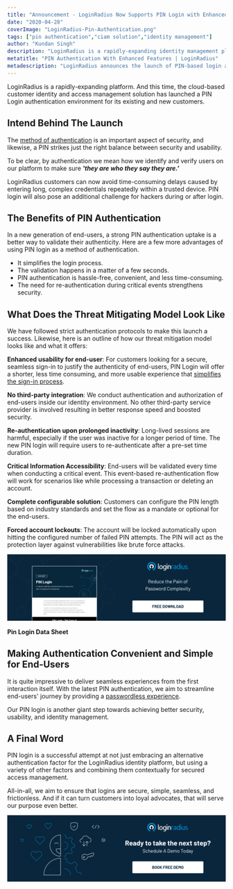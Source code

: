 ```yaml
---
title: "Announcement - LoginRadius Now Supports PIN Login with Enhanced Features"
date: "2020-04-28"
coverImage: "LoginRadius-Pin-Authentication.png"
tags: ["pin authentication","ciam solution","identity management"]
author: "Kundan Singh"
description: "LoginRadius is a rapidly-expanding identity management platform. And this time, for its current and new clients, the cloud-based client identity and access management solution has introduced a PIN Login authentication environment."
metatitle: "PIN Authentication With Enhanced Features | LoginRadius"
metadescription: "LoginRadius announces the launch of PIN-based login as an additional factor of authentication & usability enhancement to reduce the pain of password."
---
```



LoginRadius is a rapidly-expanding platform. And this time, the cloud-based customer identity and access management solution has launched a PIN Login authentication environment for its existing and new customers.

## Intend Behind The Launch

The [method of authentication](https://www.loginradius.com/multi-factor-authentication/) is an important aspect of security, and likewise, a PIN strikes just the right balance between security and usability.

To be clear, by authentication we mean how we identify and verify users on our platform to make sure **_'they are who they say they are.'_**

LoginRadius customers can now avoid time-consuming delays caused by entering long, complex credentials repeatedly within a trusted device. PIN login will also pose an additional challenge for hackers during or after login.

## The Benefits of PIN Authentication

In a new generation of end-users, a strong PIN authentication uptake is a better way to validate their authenticity. Here are a few more advantages of using PIN login as a method of authentication.

- It simplifies the login process. 
- The validation happens in a matter of a few seconds. 
- PIN authentication is hassle-free, convenient, and less time-consuming.
- The need for re-authentication during critical events strengthens security.

## What Does the Threat Mitigating Model Look Like

We have followed strict authentication protocols to make this launch a success. Likewise, here is an outline of how our threat mitigation model looks like and what it offers:

**Enhanced usability for end-user**: For customers looking for a secure, seamless sign-in to justify the authenticity of end-users, PIN Login will offer a shorter, less time consuming, and more usable experience that [simplifies the sign-in process](https://www.loginradius.com/blog/2019/05/what-is-single-sign-on/).

**No third-party integration**: We conduct authentication and authorization of end-users inside our identity environment. No other third-party service provider is involved resulting in better response speed and boosted security.

**Re-authentication upon prolonged inactivity**: Long-lived sessions are harmful, especially if the user was inactive for a longer period of time. The new PIN login will require users to re-authenticate after a pre-set time duration.

**Critical Information Accessibility**: End-users will be validated every time when conducting a critical event. This event-based re-authentication flow will work for scenarios like while processing a transaction or deleting an account.

**Complete configurable solution**: Customers can configure the PIN length based on industry standards and set the flow as a mandate or optional for the end-users.

**Forced account lockouts**: The account will be locked automatically upon hitting the configured number of failed PIN attempts. The PIN will act as the protection layer against vulnerabilities like brute force attacks.

[![Pin login data sheet](DS-PIN-Login-1024x310.png)](https://www.loginradius.com/resource/loginradius-and-pin-auth)

**Pin Login Data Sheet**

## Making Authentication Convenient and Simple for End-Users

It is quite impressive to deliver seamless experiences from the first interaction itself. With the latest PIN authentication, we aim to streamline end-users' journey by providing a [passwordless experience](https://www.loginradius.com/blog/2019/10/passwordless-authentication-the-future-of-identity-and-security/).

Our PIN login is another giant step towards achieving better security, usability, and identity management.

## A Final Word

PIN login is a successful attempt at not just embracing an alternative authentication factor for the LoginRadius identity platform, but using a variety of other factors and combining them contextually for secured access management.

All-in-all, we aim to ensure that logins are secure, simple, seamless, and frictionless. And if it can turn customers into loyal advocates, that will serve our purpose even better.

[![book-a-free-demo-loginradius](Book-a-free-demo-request-1024x310.png)](https://www.loginradius.com/book-a-demo/)
